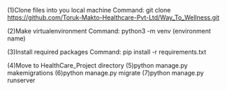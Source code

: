 (1)Clone files into you local machine
Command: git clone https://github.com/Toruk-Makto-Healthcare-Pvt-Ltd/Way_To_Wellness.git

(2)Make virtualenvironment
Command: python3 -m venv (environment name)

(3)Install required packages
Command: pip install -r requirements.txt

(4)Move to HealthCare_Project directory
(5)python manage.py makemigrations
(6)python manage.py migrate
(7)python manage.py runserver
